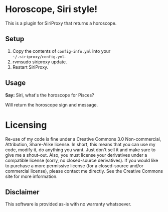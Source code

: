Horoscope, Siri style!
==============================================

This is a plugin for SiriProxy that returns a horoscope.

Setup
-----

1. Copy the contents of `config-info.yml` into your `~/.siriproxy/config.yml`.
2. rvmsudo siriproxy update.
3. Restart SiriProxy.

Usage
-----

**Say:** Siri, what's the horoscope for Pisces?

Will return the horoscope sign and message.

Licensing
=========

Re-use of my code is fine under a Creative Commons 3.0 Non-commercial, Attribution, Share-Alike license. In short, this means that you can use my code, modify it, do anything you want. Just don't sell it and make sure to give me a shout-out. Also, you must license your derivatives under a compatible license (sorry, no closed-source derivatives). If you would like to purchase a more permissive license (for a closed-source and/or commercial license), please contact me directly. See the Creative Commons site for more information.

Disclaimer
----------

This software is provided as-is with no warranty whatsoever.